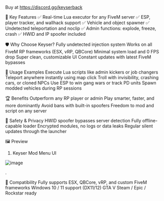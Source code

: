 Buy at https://discord.gg/keyserback

🎯 Key Features
✅ Real-time Lua executor for any FiveM server
✅ ESP, player tracker, and wallhack support
✅ Vehicle and object spawner
✅ Undetected teleportation and noclip
✅ Admin functions: explode, freeze, crash
✅ HWID and IP spoofer included


🛡 Why Choose Keyser?
Fully undetected injection system
Works on all FiveM RP frameworks (ESX, vRP, QBCore)
Minimal system load and 0 FPS drop
Super clean, customizable UI
Constant updates with latest FiveM bypasses


🧪 Usage Examples
Execute Lua scripts like admin kickers or job changers
Teleport anywhere instantly using map click
Troll with invisibility, crashing cars, or cloned NPCs
Use ESP to win gang wars or track PD units
Spawn modded vehicles during RP sessions


🏆 Benefits
Outperform any RP player or admin
Play smarter, faster, and more dominantly
Avoid bans with built-in spoofers
Freedom to mod and script on any server


🔐 Safety & Privacy
HWID spoofer bypasses server detection
Fully offline-capable loader
Encrypted modules, no logs or data leaks
Regular silent updates through the launcher


🖼 Preview
1. Keyser Mod Menu UI

![image](https://github.com/user-attachments/assets/790af21f-93dc-47a5-8e36-db55d2d0ce83)

.

🔄 Compatibility
Fully supports ESX, QBCore, vRP, and custom FiveM frameworks
Windows 10 / 11 support (DX11/12)
GTA V Steam / Epic / Rockstar ready

